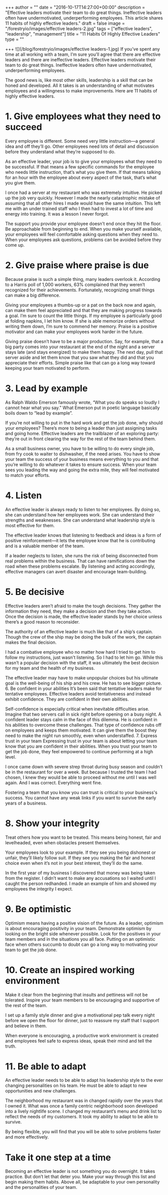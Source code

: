+++
author = ""
date = "2016-10-17T14:27:00+00:00"
description = "Effective leaders motivate their team to do great things. Ineffective leaders often have undermotivated, underperforming employees. This article shares 11 habits of highly effective leaders."
draft = false
image = "/forestryio/images/effective leaders-2.jpg"
tags = ["effective leaders", "leadership", "management"]
title = "11 Habits Of Highly Effective Leaders"
type = ""

+++
![](/blog/forestryio/images/effective leaders-1.jpg)
If you’ve spent any time at all working with a team, I’m sure you’ll agree that there are effective leaders and there are ineffective leaders. Effective leaders motivate their team to do great things. Ineffective leaders often have undermotivated, underperforming employees.

The good news is, like most other skills, leadership is a skill that can be honed and developed. All it takes is an understanding of what motivates employees and a willingness to make improvements. Here are 11 habits of highly effective leaders.
# 1. Give employees what they need to succeed
Every employee is different. Some need very little instruction—a general idea and off they’ll go. Other employees need lots of detail and discussion before they understand what they’re supposed to do. 

As an effective leader, your job is to give your employees what they need to be successful. If that means a few specific commands for the employee who needs little instruction, that’s what you give them. If that means talking for an hour with the employee about every aspect of the task, that’s what you give them. 

I once had a server at my restaurant who was extremely intuitive. He picked up the job very quickly. However I made the nearly catastrophic mistake of assuming that all other hires I made would have the same intuition. This left me with an under trained staff who I then had to invest a lot of time and energy into training. It was a lesson I never forgot. 

The support you provide your employee doesn’t end once they hit the floor. Be approachable from beginning to end. When you make yourself available, your employees will feel comfortable asking questions when they need to. When your employees ask questions, problems can be avoided before they come up.
# 2. Give praise where praise is due
Because praise is such a simple thing, many leaders overlook it. According to a Harris poll of 1,000 workers, 63% complained that they weren’t recognized for their achievements. Fortunately, recognizing small things can make a big difference. 



Giving your employees a thumbs-up or a pat on the back now and again, can make them feel appreciated and that they are making progress towards a goal. I’m sure to count the little things. If my employee is particularly good at folding napkins, I let him know. If she is able memorize orders without writing them down, I’m sure to commend her memory. Praise is a positive motivator and can make your employees work harder in the future. 

Giving praise doesn’t have to be a major production. Say, for example, that a big party comes into your restaurant at the end of the night and a server stays late (and stays energized) to make them happy. The next day, pull that server aside and let them know that you saw what they did and that you appreciate their efforts. Simple praise like that can go a long way toward keeping your team motivated to perform.
# 3. Lead by example
As Ralph Waldo Emerson famously wrote, “What you do speaks so loudly I cannot hear what you say.” What Emerson put in poetic language basically boils down to “lead by example”.



If you’re not willing to put in the hard work and get the job done, why should your employees? There’s more to being a leader than just assigning tasks and going home. Effective leaders are the trailblazer of an exploring party: they’re out in front clearing the way for the rest of the team behind them. 

As a small business owner, you have to be willing to do every single job, from fry cook to waiter to dishwasher, if the need arises. You have to show your team the success of your business means everything to you and that you’re willing to do whatever it takes to ensure success. When your team sees you leading the way and going the extra mile, they will feel motivated to match your efforts.
# 4. Listen
An effective leader is always ready to listen to her employees. By doing so, she can understand how her employees work. She can understand their strengths and weaknesses. She can understand what leadership style is most effective for them. 

The effective leader knows that listening to feedback and ideas is a form of positive reinforcement—it lets the employee know that he is contributing and is a valuable member of the team.

If a leader neglects to listen, she runs the risk of being disconnected from real problems within the business. That can have ramifications down the road when these problems escalate. By listening and acting accordingly, effective managers can avert disaster and encourage team-building.
# 5. Be decisive
Effective leaders aren’t afraid to make the tough decisions. They gather the information they need, they make a decision and then they take action. Once the decision is made, the effective leader stands by her choice unless there’s a good reason to reconsider.



The authority of an effective leader is much like that of a ship’s captain. Though the crew of the ship may be doing the bulk of the work, the captain makes the final decision. 

I had a combative employee who no matter how hard I tried to get him to follow my instructions, just wasn't listening. So I had to let him go. While this wasn’t a popular decision with the staff, it was ultimately the best decision for my team and the health of my business. 

The effective leader may have to make unpopular choices but his ultimate goal is the well-being of his ship and his crew. He has to see bigger picture.
6. Be confident in your abilities
It’s been said that tentative leaders make for tentative employees. Effective leaders avoid tentativeness and instead exhibit confidence. They are confident in their own abilities.  

Self-confidence is especially critical when inevitable difficulties arise. Imagine that two servers call in sick right before opening on a busy night. A confident leader stays calm in the face of this dilemma. He is confident in his abilities to overcome these challenges. That type of confidence rubs off on employees and keeps them motivated. It can give them the boost they need to make the night run smoothly, even when understaffed.
7. Express trust in your team
Expressing trust in your team is about letting your team know that you are confident in their abilities. When you trust your team to get the job done, they feel empowered to continue performing at a high level. 

I once came down with severe strep throat during busy season and couldn’t be in the restaurant for over a week. But because I trusted the team I had chosen, I knew they would be able to proceed without me until I was well again. And I was correct. Everything went fine. 

Fostering a team that you know you can trust is critical to your business's success. You cannot have any weak links if you want to survive the early years of a business. 


# 8. Show your integrity
Treat others how you want to be treated. This means being honest, fair and levelheaded, even when obstacles present themselves. 

Your employees look to your example. If they see you being dishonest or unfair, they’ll likely follow suit. If they see you making the fair and honest choice even when it’s not in your best interest, they’ll do the same.

In the first year of my business I discovered that money was being taken from the register. I didn’t want to make any accusations so I waited until I caught the person redhanded. I made an example of him and showed my employees the integrity I expect. 
# 9. Be optimistic
Optimism means having a positive vision of the future. As a leader, optimism is about encouraging positivity in your team. Demonstrate optimism by looking on the bright side whenever possible. Look for the positives in your team members and in the situations you all face. Putting on an optimistic face when others succumb to doubt can go a long way to motivating your team to get the job done.
# 10. Create an inspired working environment

Make it clear from the beginning that insults and pettiness will not be tolerated. Inspire your team members to be encouraging and supportive of the rest of the team. 

I set up a family style dinner and give a motivational pep talk every night before we open the floor for dinner, just to reassure my staff that I support and believe in them. 

When everyone is encouraging, a productive work environment is created and employees feel safe to express ideas, speak their mind and tell the truth. 
# 11. Be able to adapt
An effective leader needs to be able to adapt his leadership style to the ever changing personalities on his team. He must be able to adapt to new opportunities and new challenges. 

The neighborhood my restaurant was in changed rapidly over the years that I owned it. What was once a family centric neighborhood soon developed into a lively nightlife scene. I changed my restaurant’s menu and drink list to reflect the needs of my customers. It took my ability to adapt to be able to survive. 

By being flexible, you will find that you will be able to solve problems faster and more effectively. 
# Take it one step at a time
Becoming an effective leader is not something you do overnight. It takes practice. But don’t let that deter you. Make your way through this list and begin making them habits. Above all, be adaptable to your own personality and the personalities of your team. 
